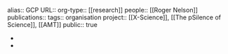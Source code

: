 alias:: GCP
URL::
org-type:: [[research]] 
people:: [[Roger Nelson]] 
publications:: 
tags:: organisation
project:: [[X-Science]], [[The pSilence of Science]], [[AMT]] 
public:: true

-
-